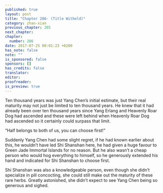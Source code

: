 ```yaml
---
published: true
layout: post
title: "Chapter 206- (Title Witheld)"
category: zhan-xian
previous_chapter: 205
next_chapter: 
chapter:
  number: 206
date: 2017-07-25 00:01:23 +0200
has_note: false
note: ""
is_sponsored: false
sponsors: []
has_credits: false
translator:
editor:
proofreader:
is_preview: true
---
```

Ten thousand years was just Yang Chen’s initial estimate, but their real maturity may not just be limited to ten thousand years. He knew that it had already been over ten thousand years since Yang Erlang and Heavenly Roar Dog had ascended and these were left behind when Heavenly Roar Dog had ascended so it certainly could surpass that limit.

“Half belongs to both of us, you can choose first!”

Suddenly Yang Chen had some slight regret, if he had known earlier about this, he wouldn’t have led Shi Shanshan here, he had given a huge favour to Green Jade Immortal Islands for no reason. But he also wasn’t a cheap person who would hog everything to himself, so he generously extended his hand and indicated for Shi Shanshan to choose first.

Shi Shanshan was also a knowledgeable person, even though she didn’t specialize in pill concocting, she could still make out the maturity of these rare herbs. Greatly astonished, she didn’t expect to see Yang Chen being so generous and sighed.
